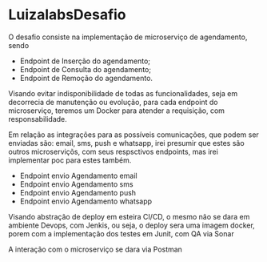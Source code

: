 # LuizalabsDesafio
O desafio consiste na implementação de microserviço de agendamento, sendo
 - Endpoint de Inserção do agendamento;
 - Endpoint de Consulta do agendamento;
 - Endpoint de Remoção do agendamento.

Visando evitar indisponibilidade de todas as funcionalidades, seja em decorrecia de manutenção ou evolução, para cada endpoint do microserviço, teremos um Docker para atender a requisição, com responsabilidade.

Em relação as integrações para as possíveis comunicações, que podem ser enviadas são: email, sms, push e whatsapp, irei presumir que estes são outros microserviçõs, com seus respsctivos endpoints, mas irei implementar poc para estes também.
 - Endpoint envio Agendamento email
 - Endpoint envio Agendamento sms
 - Endpoint envio Agendamento push
 - Endpoint envio Agendamento whatsapp

Visando abstração de deploy em esteira CI/CD, o mesmo não se dara em ambiente Devops, com Jenkis, ou seja, o deploy sera uma imagem docker, porem com a implementação dos testes em Junit, com QA via Sonar

A interação com o microserviço se dara via Postman
